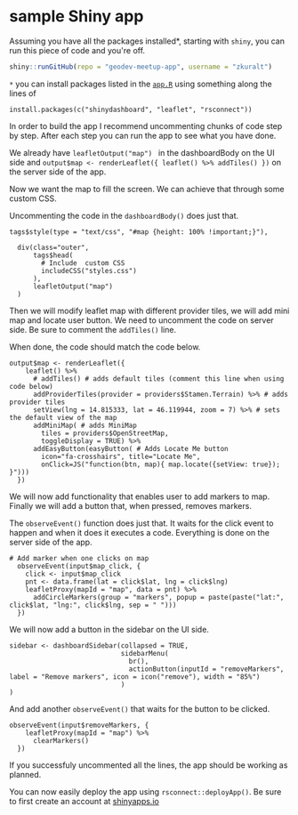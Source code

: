 # sample Shiny app


Assuming you have all the packages installed*, starting with `shiny`, you can run this piece of code and you're off.
```r
shiny::runGitHub(repo = "geodev-meetup-app", username = "zkuralt")
```

`*` you can install packages listed in the [`app.R`](https://github.com/zkuralt/geodev-meetup-app/blob/master/app.R) using something along the lines of

```
install.packages(c("shinydashboard", "leaflet", "rsconnect"))
```

In order to build the app I recommend uncommenting chunks of code step by step. After each step you can run the app to see what you have done.   

We already have ```leafletOutput("map") ``` in the dashboardBody on the UI side and
```output$map <- renderLeaflet({ leaflet() %>% addTiles() })``` on the server side of the app.  

Now we want the map to fill the screen. We can achieve that through some custom CSS.

Uncommenting the code in the ```dashboardBody()``` does just that.

```
tags$style(type = "text/css", "#map {height: 100% !important;}"),

  div(class="outer",
      tags$head(
        # Include  custom CSS
        includeCSS("styles.css")
      ),
      leafletOutput("map")
  )
```  

Then we will modify leaflet map with different provider tiles, we will add mini map and locate user button. We need to uncomment the code on server side. Be sure to comment the ```addTiles()``` line.  

When done, the code should match the code below.

```
output$map <- renderLeaflet({
    leaflet() %>% 
      # addTiles() # adds default tiles (comment this line when using code below)
      addProviderTiles(provider = providers$Stamen.Terrain) %>% # adds provider tiles
      setView(lng = 14.815333, lat = 46.119944, zoom = 7) %>% # sets the default view of the map
      addMiniMap( # adds MiniMap
        tiles = providers$OpenStreetMap,
        toggleDisplay = TRUE) %>%
      addEasyButton(easyButton( # Adds Locate Me button
        icon="fa-crosshairs", title="Locate Me",
        onClick=JS("function(btn, map){ map.locate({setView: true}); }")))
  })
```  

We will now add functionality that enables user to add markers to map. Finally we will add a button that, when pressed, removes markers.  

The ```observeEvent()``` function does just that. It waits for the click event to happen and when it does it executes a code. Everything is done on the server side of the app.

```
# Add marker when one clicks on map
  observeEvent(input$map_click, {
    click <- input$map_click
    pnt <- data.frame(lat = click$lat, lng = click$lng)
    leafletProxy(mapId = "map", data = pnt) %>%
      addCircleMarkers(group = "markers", popup = paste(paste("lat:", click$lat, "lng:", click$lng, sep = " ")))
  })
```  

We will now add a button in the sidebar on the UI side.

```
sidebar <- dashboardSidebar(collapsed = TRUE,
                            sidebarMenu(
                              br(),
                              actionButton(inputId = "removeMarkers", label = "Remove markers", icon = icon("remove"), width = "85%")
                            )
)
```  

And add another ```observeEvent()``` that waits for the button to be clicked.

```
observeEvent(input$removeMarkers, {
    leafletProxy(mapId = "map") %>%
      clearMarkers()
  })
```  

If you successfuly uncommented all the lines, the app should be working as planned.  

You can now easily deploy the app using ```rsconnect::deployApp()```. Be sure to first create an account at [shinyapps.io](http://www.shinyapps.io/)




